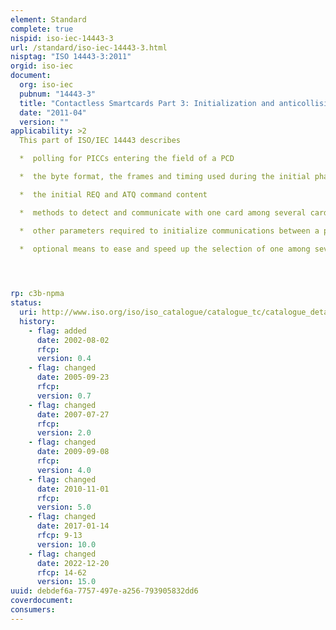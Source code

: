 ```yaml
---
element: Standard
complete: true
nispid: iso-iec-14443-3
url: /standard/iso-iec-14443-3.html
nisptag: "ISO 14443-3:2011"
orgid: iso-iec
document:
  org: iso-iec
  pubnum: "14443-3"
  title: "Contactless Smartcards Part 3: Initialization and anticollision"
  date: "2011-04"
  version: ""
applicability: >2
  This part of ISO/IEC 14443 describes   

  *  polling for PICCs entering the field of a PCD

  *  the byte format, the frames and timing used during the initial phase of communication between proximity coupling devices (PCDs) and proximity integrated circuit(s) cards (PICCs)

  *  the initial REQ and ATQ command content

  *  methods to detect and communicate with one card among several cards (anticollision)

  *  other parameters required to initialize communications between a proximity card and a proximity coupling device

  *  optional means to ease and speed up the selection of one among several cards based on application criteria i.e. the one it most likely has to transact with.



  
rp: c3b-npma
status:
  uri: http://www.iso.org/iso/iso_catalogue/catalogue_tc/catalogue_detail.htm?csnumber=50942
  history: 
    - flag: added
      date: 2002-08-02
      rfcp: 
      version: 0.4
    - flag: changed
      date: 2005-09-23
      rfcp: 
      version: 0.7
    - flag: changed
      date: 2007-07-27
      rfcp: 
      version: 2.0
    - flag: changed
      date: 2009-09-08
      rfcp: 
      version: 4.0
    - flag: changed
      date: 2010-11-01
      rfcp: 
      version: 5.0
    - flag: changed
      date: 2017-01-14
      rfcp: 9-13
      version: 10.0
    - flag: changed
      date: 2022-12-20
      rfcp: 14-62
      version: 15.0
uuid: debdef6a-7757-497e-a256-793905832dd6
coverdocument:
consumers:
---
```

